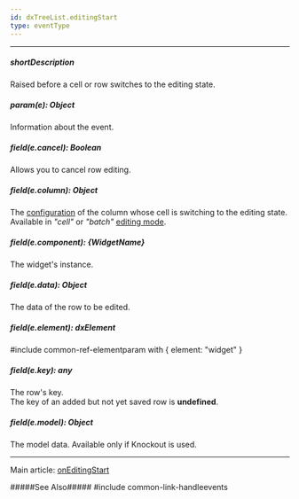 ```yaml
---
id: dxTreeList.editingStart
type: eventType
---
```

---
##### shortDescription
Raised before a cell or row switches to the editing state.

##### param(e): Object
Information about the event.

##### field(e.cancel): Boolean
Allows you to cancel row editing.

##### field(e.column): Object
The [configuration](/Documentation/ApiReference/UI_Widgets/dxTreeList/Configuration/columns/) of the column whose cell is switching to the editing state. Available in *"cell"* or *"batch"* [editing mode](/Documentation/ApiReference/UI_Widgets/dxTreeList/Configuration/editing/#mode).

##### field(e.component): {WidgetName}
The widget's instance.

##### field(e.data): Object
The data of the row to be edited.

##### field(e.element): dxElement
#include common-ref-elementparam with { element: "widget" }

##### field(e.key): any
The row's key.     
The key of an added but not yet saved row is **undefined**.

##### field(e.model): Object
The model data. Available only if Knockout is used.

---
Main article: [onEditingStart](/Documentation/ApiReference/UI_Widgets/dxTreeList/Configuration/#onEditingStart)

#####See Also#####
#include common-link-handleevents